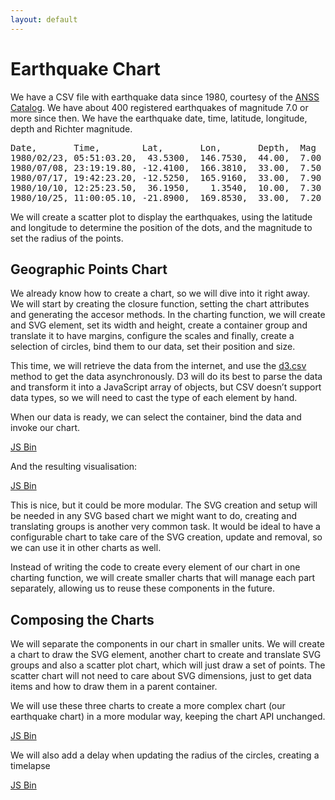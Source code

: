 ```yaml
---
layout: default
---
```


# Earthquake Chart

We have a CSV file with earthquake data since 1980, courtesy of the [ANSS Catalog](http://quake.geo.berkeley.edu/anss/catalog-search.html). We have about 400 registered earthquakes of magnitude 7.0 or more since then. We have the earthquake date, time, latitude, longitude, depth and Richter magnitude.

<pre class="csv">
Date,       Time,        Lat,       Lon,       Depth,  Mag
1980/02/23, 05:51:03.20,  43.5300,  146.7530,  44.00,  7.00
1980/07/08, 23:19:19.80, -12.4100,  166.3810,  33.00,  7.50
1980/07/17, 19:42:23.20, -12.5250,  165.9160,  33.00,  7.90
1980/10/10, 12:25:23.50,  36.1950,    1.3540,  10.00,  7.30
1980/10/25, 11:00:05.10, -21.8900,  169.8530,  33.00,  7.20
</pre>

We will create a scatter plot to display the earthquakes, using the latitude and longitude to determine the position of the dots, and the magnitude to set the radius of the points.

## Geographic Points Chart

We already know how to create a chart, so we will dive into it right away. We will start by creating the closure function, setting the chart attributes and generating the accesor methods. In the charting function, we will create and SVG element, set its width and height, create a container group and translate it to have margins, configure the scales and finally, create a selection of circles, bind them to our data, set their position and size.

This time, we will retrieve the data from the internet, and use the [d3.csv](https://github.com/mbostock/d3/wiki/CSV) method to get the data asynchronously. D3 will do its best to parse the data and transform it into a JavaScript array of objects, but CSV doesn’t support data types, so we will need to cast the type of each element by hand.

When our data is ready, we can select the container, bind the data and invoke our chart.

<a class="jsbin-embed" href="http://jsbin.com/lebawe/latest/embed?js&height=2000px">JS Bin</a>

And the resulting visualisation:

<a class="jsbin-embed" href="http://jsbin.com/lebawe/latest/embed?output&height=530px">JS Bin</a>

This is nice, but it could be more modular. The SVG creation and setup will be needed in any SVG based chart we might want to do, creating and translating groups is another very common task. It would be ideal to have a configurable chart to take care of the SVG creation, update and removal, so we can use it in other charts as well.

Instead of writing the code to create every element of our chart in one charting function, we will create smaller charts that will manage each part separately, allowing us to reuse these components in the future.

## Composing the Charts

We will separate the components in our chart in smaller units. We will create a chart to draw the SVG element, another chart to create and translate SVG groups and also a scatter plot chart, which will just draw a set of points. The scatter chart will not need to care about SVG dimensions, just to get data items and how to draw them in a parent container.

We will use these three charts to create a more complex chart (our earthquake chart) in a more modular way, keeping the chart API unchanged.

<a class="jsbin-embed" href="http://jsbin.com/jodoja/latest/embed?js&height=2000px">JS Bin</a>

We will also add a delay when updating the radius of the circles, creating a timelapse

<a class="jsbin-embed" href="http://jsbin.com/jodoja/latest/embed?output&height=540px">JS Bin</a>
